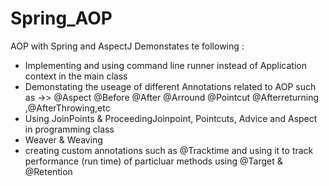 # Spring_AOP
AOP with Spring and AspectJ
Demonstates te following :
* Implementing and using command line runner instead of  Application context in the main class
* Demonstating the useage of different Annotations related to AOP such as ->>
@Aspect
@Before 
@After
@Arround
@Pointcut
@Afterreturning ,@AfterThrowing,etc
* Using JoinPoints & ProceedingJoinpoint, Pointcuts, Advice and Aspect in programming class
* Weaver & Weaving
* creating custom annotations such as @Tracktime and using it to track performance (run time) of particluar methods using @Target & @Retention



